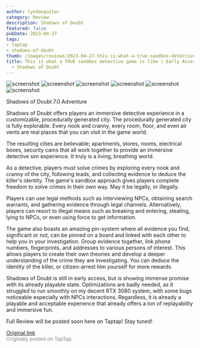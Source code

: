 ```yaml
---
author: lyndonguitar
category: Review
description: Shadows of Doubt
featured: false
pubDate: 2023-04-27
tags:
- taptap
- shadows-of-doubt
thumb: /images/reviews/2023-04-27-this-is-what-a-true-sandbox-detective-game-is-like--early-access-impressions---shadows-of-0.avif
title: This is what a TRUE sandbox detective game is like | Early Access Impressions
  - Shadows of Doubt
---
```


<div class="gallery">
  <img src="/images/reviews/2023-04-27-this-is-what-a-true-sandbox-detective-game-is-like--early-access-impressions---shadows-of-0.avif" alt="screenshot" />
  <img src="/images/reviews/2023-04-27-this-is-what-a-true-sandbox-detective-game-is-like--early-access-impressions---shadows-of-1.avif" alt="screenshot" />
  <img src="/images/reviews/2023-04-27-this-is-what-a-true-sandbox-detective-game-is-like--early-access-impressions---shadows-of-2.avif" alt="screenshot" />
  <img src="/images/reviews/2023-04-27-this-is-what-a-true-sandbox-detective-game-is-like--early-access-impressions---shadows-of-3.avif" alt="screenshot" />
  <img src="/images/reviews/2023-04-27-this-is-what-a-true-sandbox-detective-game-is-like--early-access-impressions---shadows-of-4.avif" alt="screenshot" />
  <img src="/images/reviews/2023-04-27-this-is-what-a-true-sandbox-detective-game-is-like--early-access-impressions---shadows-of-5.avif" alt="screenshot" />
</div>

Shadows of Doubt
7.0
Adventure

Shadows of Doubt offers players an immersive detective experience in a customizable, procedurally generated city. The procedurally generated city is fully explorable. Every nook and cranny, every room, floor, and even air vents are real places that you can visit in the game world.

The resulting cities are believable; apartments, stores, rooms, electrical boxes, security cams that all work together to provide an immersive detective sim experience. It truly is a living, breathing world.

As a detective, players must solve crimes by exploring every nook and cranny of the city, following leads, and collecting evidence to deduce the killer's identity. The game's sandbox approach gives players complete freedom to solve crimes in their own way. May it be legally, or illegally.

Players can use legal methods such as interviewing NPCs, obtaining search warrants, and gathering evidence through legal channels. Alternatively, players can resort to illegal means such as breaking and entering, stealing, lying to NPCs, or even using force to get information.

The game also boasts an amazing pin-system where all evidence you find, significant or not, can be pinned on a board and linked with each other to help you in your investigation. Group evidence together, link phone numbers, fingerprints, and addresses to various persons of interest. This allows players to create their own theories and develop a deeper understanding of the crime they are investigating. You can deduce the identity of the killer, or citizen-arrest him yourself for more rewards.

Shadows of Doubt is still in early access, but is showing immense promise with its already playable state. Optimizations are badly needed, as it struggled to run smoothly on my decent RTX 3080 system, with some bugs noticeable especially with NPCs interactions. Regardless, it is already a playable and acceptable experience that already offers a ton of replayability and immersive fun.

Full Review will be posted soon here on Taptap! Stay tuned!

[Original link](https://www.taptap.io/post/5257049)<br><span style="font-size: 0.95em; color: #888;">Originally posted on TapTap.</span>